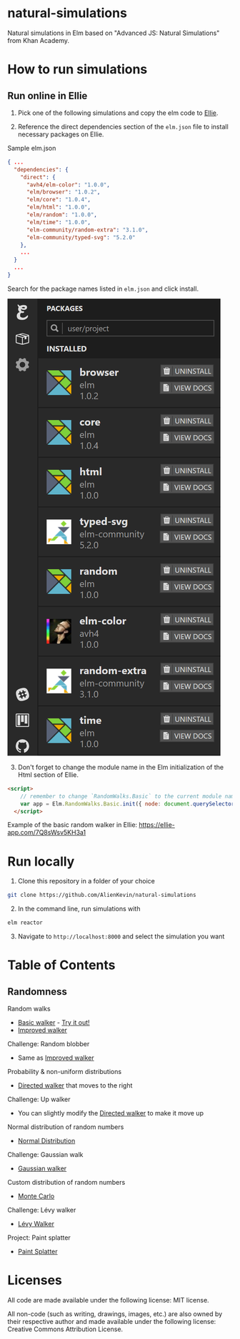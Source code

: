 # natural-simulations
Natural simulations in Elm based on "Advanced JS: Natural Simulations" from Khan Academy.

# How to run simulations
## Run online in Ellie
1. Pick one of the following simulations and copy the elm code to [Ellie](https://ellie-app.com/new). 

2. Reference the direct dependencies section of the `elm.json` file to install necessary packages on Ellie.

Sample elm.json
```json
{ ...
  "dependencies": {
    "direct": {
      "avh4/elm-color": "1.0.0",
      "elm/browser": "1.0.2",
      "elm/core": "1.0.4",
      "elm/html": "1.0.0",
      "elm/random": "1.0.0",
      "elm/time": "1.0.0",
      "elm-community/random-extra": "3.1.0",
      "elm-community/typed-svg": "5.2.0"
    },
    ...
  }
  ...
}
```

Search for the package names listed in `elm.json` and click install.

![Ellie dependencies demo](./media/ellie-dependencies-demo.png)

3. Don't forget to change the module name in the Elm initialization of the Html section of Ellie.

```html
<script>
    // remember to change `RandomWalks.Basic` to the current module name
    var app = Elm.RandomWalks.Basic.init({ node: document.querySelector('main') })
  </script>
```

Example of the basic random walker in Ellie:
https://ellie-app.com/7Q8sWsv5KH3a1

# Run locally
1. Clone this repository in a folder of your choice
```bash
git clone https://github.com/AlienKevin/natural-simulations
```
2. In the command line, run simulations with
```bash
elm reactor
```
3. Navigate to `http://localhost:8000` and select the simulation you want

# Table of Contents
## Randomness
Random walks
  - [Basic walker](./src/RandomWalks/Basic.elm) - [Try it out!](https://ellie-app.com/7Q8sWsv5KH3a1)
  - [Improved walker](./src/RandomWalks/Improved.elm)

Challenge: Random blobber
  - Same as [Improved walker](./src/RandomWalks/Improved.elm)

Probability & non-uniform distributions
  - [Directed walker](./src/RandomWalks/Directed.elm) that moves to the right

Challenge: Up walker
  - You can slightly modify the [Directed walker](./src/RandomWalks/Directed.elm) to make it move up

Normal distribution of random numbers
  - [Normal Distribution](./src/RandomWalks/NormalDistribution.elm)

Challenge: Gaussian walk
  - [Gaussian walker](./src/RandomWalks/Gaussian.elm)

Custom distribution of random numbers
  - [Monte Carlo](./src/RandomWalks/MonteCarlo.elm)

Challenge: Lévy walker
  - [Lévy Walker](./src/RandomWalks/Levy.elm)

Project: Paint splatter
  - [Paint Splatter](./src/RandomWalks/PaintSplatter.elm)

# Licenses
All code are made available under the following license: MIT license.

All non-code (such as writing, drawings, images, etc.) are also owned by their respective author and made available under the following license: Creative Commons Attribution License.